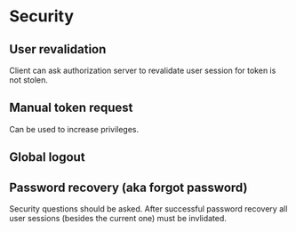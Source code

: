 # Security

## User revalidation

Client can ask authorization server to revalidate user session for
token is not stolen.


## Manual token request

Can be used to increase privileges.


## Global logout


## Password recovery (aka forgot password)

Security questions should be asked.
After successful password recovery all user sessions (besides the current one)
must be invlidated.
